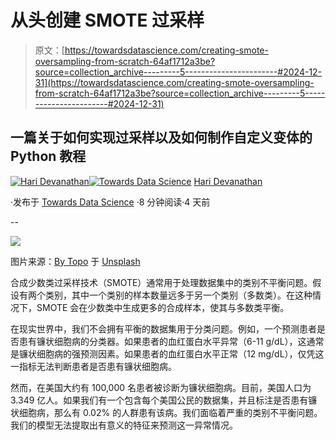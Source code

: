 # 从头创建 SMOTE 过采样

> 原文：[https://towardsdatascience.com/creating-smote-oversampling-from-scratch-64af1712a3be?source=collection_archive---------5-----------------------#2024-12-31](https://towardsdatascience.com/creating-smote-oversampling-from-scratch-64af1712a3be?source=collection_archive---------5-----------------------#2024-12-31)

## 一篇关于如何实现过采样以及如何制作自定义变体的 Python 教程

[](https://hd2zm.medium.com/?source=post_page---byline--64af1712a3be--------------------------------)[![Hari Devanathan](../Images/9c793030ed7d21a2ed2955c57fa19273.png)](https://hd2zm.medium.com/?source=post_page---byline--64af1712a3be--------------------------------)[](https://towardsdatascience.com/?source=post_page---byline--64af1712a3be--------------------------------)[![Towards Data Science](../Images/a6ff2676ffcc0c7aad8aaf1d79379785.png)](https://towardsdatascience.com/?source=post_page---byline--64af1712a3be--------------------------------) [Hari Devanathan](https://hd2zm.medium.com/?source=post_page---byline--64af1712a3be--------------------------------)

·发布于 [Towards Data Science](https://towardsdatascience.com/?source=post_page---byline--64af1712a3be--------------------------------) ·8 分钟阅读·4 天前

--

![](../Images/a1d2c373a08a563ff89cb1d4611727be.png)

图片来源：[By Topo](https://unsplash.com/@bytopo?utm_source=medium&utm_medium=referral) 于 [Unsplash](https://unsplash.com/?utm_source=medium&utm_medium=referral)

合成少数类过采样技术（SMOTE）通常用于处理数据集中的类别不平衡问题。假设有两个类别，其中一个类别的样本数量远多于另一个类别（多数类）。在这种情况下，SMOTE 会在少数类中生成更多的合成样本，使其与多数类平衡。

在现实世界中，我们不会拥有平衡的数据集用于分类问题。例如，一个预测患者是否患有镰状细胞病的分类器。如果患者的血红蛋白水平异常（6-11 g/dL），这通常是镰状细胞病的强预测因素。如果患者的血红蛋白水平正常（12 mg/dL），仅凭这一指标无法判断患者是否患有镰状细胞病。

然而，在美国大约有 100,000 名患者被诊断为镰状细胞病。目前，美国人口为 3.349 亿人。如果我们有一个包含每个美国公民的数据集，并且标注是否患有镰状细胞病，那么有 0.02% 的人群患有该病。我们面临着严重的类别不平衡问题。我们的模型无法提取出有意义的特征来预测这一异常情况。
